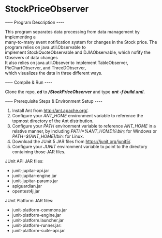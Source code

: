 # StockPriceObserver
---- Program Description ----<br />

This program separates data processing from data management by implementing a<br />
many-to-many event notification system for changes in the Stock price. The program relies on java.util.Observable to<br />
implement StockQuoteObservable and DJIAObservable, which nofify the Obsevers of data changes<br />
It also relies on java.util.Obsever to implement TableObserver, PieChartObserver, and ThreeDObserver,<br />
which visualizes the data in three different ways.<br />

---- Compile & Run ----<br />

Clone the repo, **_cd_** to **_/StockPriceObserver_** and type **_ant -f build.xml_**.<br />

---- Prerequisite Steps & Environment Setup ----<br />

1. Install Ant from http://ant.apache.org/.
2. Configure your _ANT_HOME_ environment variable to reference the topmost directory of the Ant distribution.
3. Configure your _PATH_ environment variable to reference _ANT_HOME_ in a relative manner, by including _PATH=%ANT_HOME%\bin;_ for Windows or _PATH=$(ANT_HOME)/bin:_ for Linux.
4. Download the JUnit 5 JAR files from https://junit.org/junit5/.
5. Configure your _JUNIT_ environment variable to point to the directory containing those JAR files.

JUnit API JAR files:
* junit-jupitar-api.jar
* junit-jupitar-engine.jar
* junit-jupitar-params.jar
* apiguardian.jar
* opentest4j.jar

JUnit Platform JAR files:
* junit-platform-commons.jar
* junit-platform-engine.jar
* junit-platform.launcher.jar
* junit-platform-runner.jar:
* junit-platform-suite-api.jar
